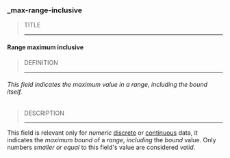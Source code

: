 ### _max-range-inclusive



> TITLE
> 
> ------

#### Range maximum inclusive



> DEFINITION
> 
> ------

###### This field indicates the maximum value in a range, including the bound itself.



> DESCRIPTION
> 
> ------

This field is relevant only for *numeric* [discrete](_type_integer) or [continuous](_type_number) data, it indicates the *maximum bound* of a *range*, *including* the *bound* value. Only numbers *smaller or equal* to this field's value are considered *valid*.